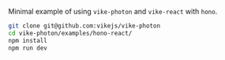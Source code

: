 Minimal example of using `vike-photon` and `vike-react` with `hono`.

```bash
git clone git@github.com:vikejs/vike-photon
cd vike-photon/examples/hono-react/
npm install
npm run dev
```
